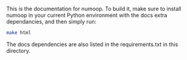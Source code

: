 This is the documentation for numoop. To build it, make sure to install numoop 
in your current Python environment with the docs extra dependancies, and then 
simply run:
```bash
make html
```
The docs dependencies are also listed in the requirements.txt in this 
directory.